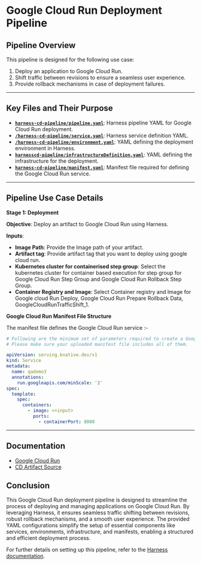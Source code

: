 # Google Cloud Run Deployment Pipeline

## Pipeline Overview

This pipeline is designed for the following use case:

1. Deploy an application to Google Cloud Run.
2. Shift traffic between revisions to ensure a seamless user experience.
3. Provide rollback mechanisms in case of deployment failures.

---

## Key Files and Their Purpose


- [**`harness-cd-pipeline/pipeline.yaml`**](/google-cloud-run/harness-cd-pipeline/pipeline.yaml): Harness pipeline YAML for Google Cloud Run deployment.
- [**`/harness-cd-pipeline/service.yaml`**](./harness-cd-pipeline/service.yaml): Harness service definition YAML.
- [**`/harness-cd-pipeline/environment.yaml`**](./harness-cd-pipeline/environment.yaml): YAML defining the deployment environment in Harness.
- [**`harnesscd-pipeline/infrastructureDefinition.yaml`**](./harness-cd-pipeline/infrastructureDefinition.yaml): YAML defining the infrastructure for the deployment.
- [**`harness-cd-pipeline/manifest.yaml`**](./harness-cd-pipeline/manifest.yaml): Manifest file required for defining the Google Cloud Run service.
---

## Pipeline Use Case Details

**Stage 1: Deployment**

**Objective**: Deploy an artifact to Google Cloud Run using Harness.

**Inputs**:

- **Image Path**: Provide the Image path of your artifact.
- **Artifact tag**: Provide artifact tag that you want to deploy using google cloud run.
- **Kubernetes cluster for containerised step group**: Select the kubernetes cluster for container based execution for step group for Google Cloud Run Step Group and Google Cloud Run Rollback Step Group.
- **Container Registry and Image**: Select Container registry and Image for Google cloud Run Deploy, Google Cloud Run Prepare Rollback Data, GoogleCloudRunTrafficShift_1.

**Google Cloud Run Manifest File Structure**

The manifest file defines the Google Cloud Run service :-

```yaml
# Following are the minimum set of parameters required to create a Google Cloud Run Service.
# Please make sure your uploaded manifest file includes all of them.

apiVersion: serving.knative.dev/v1
kind: Service
metadata:
  name: qademo3
  annotations:
    run.googleapis.com/minScale: '2'
spec:
  template:
    spec:
      containers:
        - image: <+input>
          ports:
            - containerPort: 8080
```
---

## Documentation

- [Google Cloud Run](https://developer.harness.io/docs/continuous-delivery/deploy-srv-diff-platforms/google-cloud-functions/google-cloud-run/)
- [CD Artifact Source](https://developer.harness.io/docs/continuous-delivery/x-platform-cd-features/services/artifact-sources/)

## Conclusion

This Google Cloud Run deployment pipeline is designed to streamline the process of deploying and managing applications on Google Cloud Run. By leveraging Harness, it ensures seamless traffic shifting between revisions, robust rollback mechanisms, and a smooth user experience. The provided YAML configurations simplify the setup of essential components like services, environments, infrastructure, and manifests, enabling a structured and efficient deployment process.

For further details on setting up this pipeline, refer to the [Harness documentation](https://developer.harness.io/docs/continuous-delivery/deploy-srv-diff-platforms/google-cloud-functions/google-cloud-run/).



